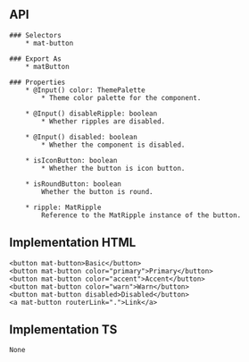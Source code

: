## API
    ### Selectors
        * mat-button

    ### Export As
        * matButton
        
    ### Properties
        * @Input() color: ThemePalette
            * Theme color palette for the component.

        * @Input() disableRipple: boolean
            * Whether ripples are disabled.

        * @Input() disabled: boolean
            * Whether the component is disabled.

        * isIconButton: boolean
            * Whether the button is icon button.

        * isRoundButton: boolean
            Whether the button is round.

        * ripple: MatRipple
            Reference to the MatRipple instance of the button.

## Implementation HTML
    <button mat-button>Basic</button>
    <button mat-button color="primary">Primary</button>
    <button mat-button color="accent">Accent</button>
    <button mat-button color="warn">Warn</button>
    <button mat-button disabled>Disabled</button>
    <a mat-button routerLink=".">Link</a>

## Implementation TS
    None